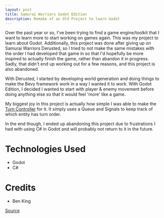 ```yaml
---
layout: post
title: Samurai Warriors Godot Edition
description: Remake of an Old Project to learn Godot
---
```

Over the past year or so, I've been trying to find a game engine/toolkit that I want to learn more to start working on games again. This was my project to learn about Godot. Additionally, this project was done after giving up on Samurai Warriors Derusted, so I tried to not make the same mistakes with the order I had developed that game in so that I'd hopefully be more inspired to actually finish the game, rather than abandon it in progress. Sadly, that didn't end up working out for a few reasons, and this project is also abandoned.

With Derusted, I started by developing world generation and doing things to make the Bevy framework work in a way I wanted it to work. With Godot Edition, I decided I wanted to start with player & enemy movement before doing anything else so that it would feel 'more' like a game. 

My biggest joy in this project is actually how simple I was able to make the [Turn Controller](https://github.com/exlted/Samurai-Warriors-Godot-Edition/blob/master/scripts/TurnController.cs) for it. It simply uses a Queue and Signals to keep track of which entity has turn order.

In the end though, I ended up abandoning this project due to frustrations I had with using C# in Godot and will probably not return to it in the future.

Technologies Used
=================

* Godot
* C#

Credits
=======

* Ben King

[Source](https://github.com/exlted/Samurai-Warriors-Godot-Edition)